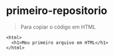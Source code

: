 # primeiro-repositorio

> Para copiar o código em HTML
```
<html>
  <h1>Meu primeiro arquivo em HTML</h1>
</html>
```



